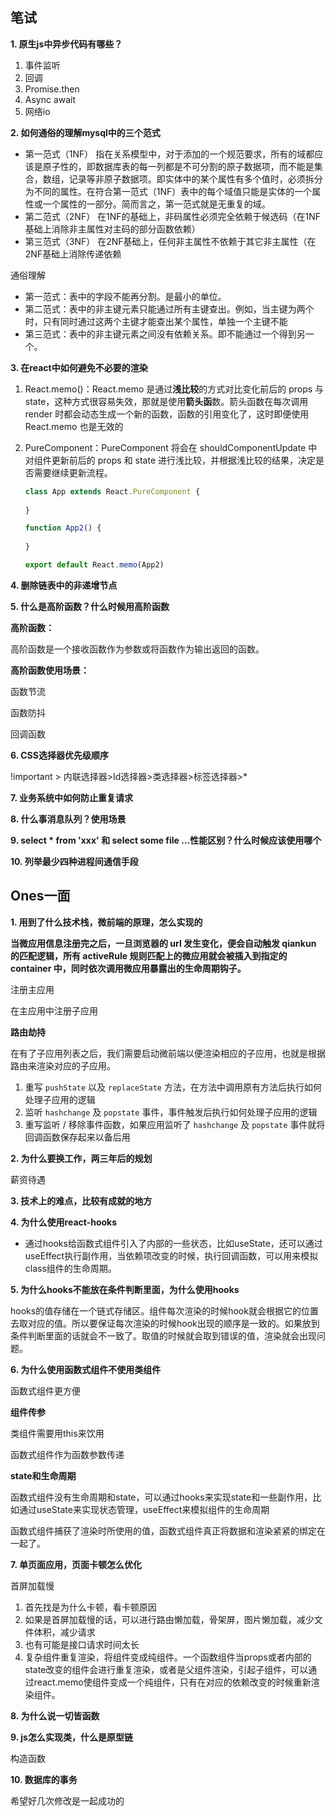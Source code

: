 ## 笔试

**1. 原生js中异步代码有哪些？**

1. 事件监听
2. 回调
3. Promise.then
4. Async await
5. 网络io

**2. 如何通俗的理解mysql中的三个范式**

- 第一范式（1NF）
  指在关系模型中，对于添加的一个规范要求，所有的域都应该是原子性的，即数据库表的每一列都是不可分割的原子数据项，而不能是集合，数组，记录等非原子数据项。即实体中的某个属性有多个值时，必须拆分为不同的属性。在符合第一范式（1NF）表中的每个域值只能是实体的一个属性或一个属性的一部分。简而言之，第一范式就是无重复的域。
- 第二范式（2NF）
  在1NF的基础上，非码属性必须完全依赖于候选码（在1NF基础上消除非主属性对主码的部分函数依赖）
- 第三范式（3NF）
  在2NF基础上，任何非主属性不依赖于其它非主属性（在2NF基础上消除传递依赖

通俗理解

- 第一范式：表中的字段不能再分割。是最小的单位。
- 第二范式：表中的非主键元素只能通过所有主键查出。例如，当主键为两个时，只有同时通过这两个主键才能查出某个属性，单独一个主键不能
- 第三范式：表中的非主键元素之间没有依赖关系。即不能通过一个得到另一个。

**3. 在react中如何避免不必要的渲染**

1. React.memo()：React.memo 是通过**浅比较**的方式对比变化前后的 props 与 state，这种方式很容易失效，那就是使用**箭头函**数。箭头函数在每次调用 render 时都会动态生成一个新的函数，函数的引用变化了，这时即便使用 React.memo 也是无效的

2. PureComponent：PureComponent 将会在 shouldComponentUpdate 中对组件更新前后的 props 和 state 进行浅比较，并根据浅比较的结果，决定是否需要继续更新流程。

   ``` js
   class App extends React.PureComponent {
     
   }
   
   function App2() {
     
   }
   
   export default React.memo(App2)
   
   ```

   

**4. 删除链表中的非递增节点**



**5. 什么是高阶函数？什么时候用高阶函数**

**高阶函数：**

高阶函数是一个接收函数作为参数或将函数作为输出返回的函数。

**高阶函数使用场景：**

函数节流

函数防抖

回调函数

**6. CSS选择器优先级顺序**

!important > 内联选择器>Id选择器>类选择器>标签选择器>*

**7. 业务系统中如何防止重复请求**



**8. 什么事消息队列？使用场景**



**9. select * from 'xxx' 和 select some   file ...性能区别？什么时候应该使用哪个**



**10. 列举最少四种进程间通信手段**

## Ones一面

**1. 用到了什么技术栈，微前端的原理，怎么实现的**

**当微应用信息注册完之后，一旦浏览器的 url 发生变化，便会自动触发 qiankun 的匹配逻辑，所有 activeRule 规则匹配上的微应用就会被插入到指定的 container 中，同时依次调用微应用暴露出的生命周期钩子。**



注册主应用

在主应用中注册子应用

**路由劫持**

在有了子应用列表之后，我们需要启动微前端以便渲染相应的子应用，也就是根据路由来渲染对应的子应用。

1. 重写 `pushState` 以及 `replaceState` 方法，在方法中调用原有方法后执行如何处理子应用的逻辑
2. 监听 `hashchange` 及 `popstate` 事件，事件触发后执行如何处理子应用的逻辑
3. 重写监听 / 移除事件函数，如果应用监听了 `hashchange` 及 `popstate` 事件就将回调函数保存起来以备后用



**2. 为什么要换工作，两三年后的规划**

薪资待遇

**3. 技术上的难点，比较有成就的地方**



**4. 为什么使用react-hooks**

+ 通过hooks给函数式组件引入了内部的一些状态，比如useState，还可以通过useEffect执行副作用，当依赖项改变的时候，执行回调函数，可以用来模拟class组件的生命周期。

**5. 为什么hooks不能放在条件判断里面，为什么使用hooks**

hooks的值存储在一个链式存储区。组件每次渲染的时候hook就会根据它的位置去取对应的值。所以要保证每次渲染的时候hook出现的顺序是一致的。如果放到条件判断里面的话就会不一致了。取值的时候就会取到错误的值，渲染就会出现问题。

**6. 为什么使用函数式组件不使用类组件**

函数式组件更方便

**组件传参**

类组件需要用this来饮用

函数式组件作为函数参数传递

**state和生命周期**

函数式组件没有生命周期和state，可以通过hooks来实现state和一些副作用，比如通过useState来实现状态管理，useEffect来模拟组件的生命周期

函数式组件捕获了渲染时所使用的值，函数式组件真正将数据和渲染紧紧的绑定在一起了。

**7. 单页面应用，页面卡顿怎么优化**

首屏加载慢

1. 首先找是为什么卡顿，看卡顿原因
2. 如果是首屏加载慢的话，可以进行路由懒加载，骨架屏，图片懒加载，减少文件体积，减少请求
3. 也有可能是接口请求时间太长
4. 复杂组件重复渲染，将组件变成纯组件。一个函数组件当props或者内部的state改变的组件会进行重复渲染，或者是父组件渲染，引起子组件，可以通过react.memo使组件变成一个纯组件，只有在对应的依赖改变的时候重新渲染组件。

**8. 为什么说一切皆函数**



**9. js怎么实现类，什么是原型链**

构造函数

**10. 数据库的事务**

希望好几次修改是一起成功的
